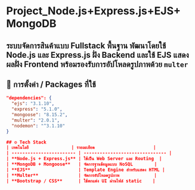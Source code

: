 # Project_Node.js+Express.js+EJS+ MongoDB
ระบบจัดการสินค้าแบบ Fullstack พื้นฐาน พัฒนาโดยใช้ Node.js และ Express.js ฝั่ง Backend และใช้ EJS แสดงผลฝั่ง Frontend พร้อมรองรับการอัปโหลดรูปภาพด้วย `multer`
---
## 🧰 การตั้งค่า / Packages ที่ใช้

```json
"dependencies": {
  "ejs": "3.1.10",
  "express": "5.1.0",
  "mongoose": "8.15.2",
  "multer": "2.0.1",
  "nodemon": "^3.1.10"
}

## ⚙️ Tech Stack
| เทคโนโลยี                | รายละเอียด                      |
| ------------------------ | ------------------------------- |
| **Node.js + Express.js** | ใช้เป็น Web Server และ Routing  |
| **MongoDB + Mongoose**   | จัดการฐานข้อมูลแบบ NoSQL        |
| **EJS**                  | Template Engine สำหรับแสดง HTML |
| **Multer**               | จัดการอัปโหลดรูปภาพ             |
| **Bootstrap / CSS**      | ใช้ตกแต่ง UI ผ่านไฟล์ static    |
